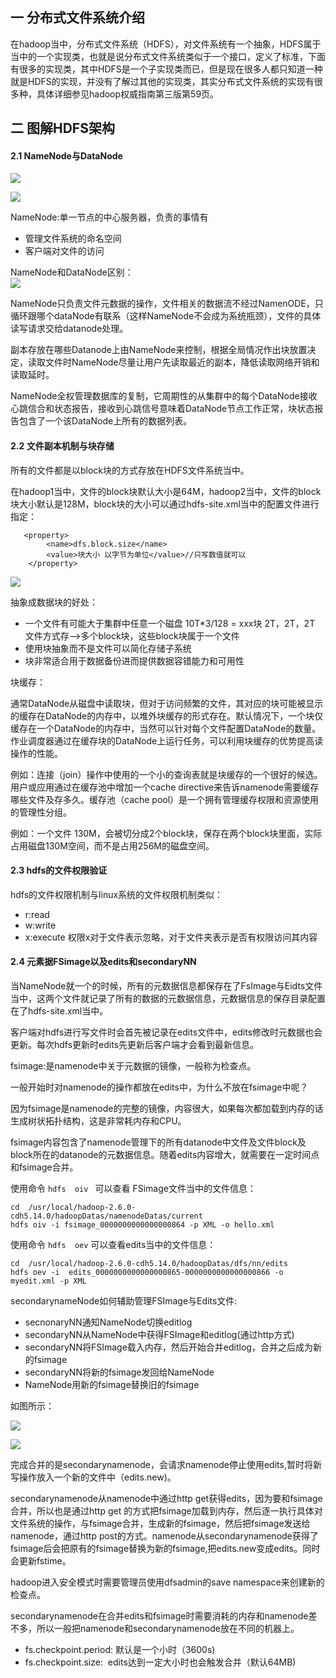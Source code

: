 ## 一 分布式文件系统介绍

在hadoop当中，分布式文件系统（HDFS），对文件系统有一个抽象，HDFS属于当中的一个实现类，也就是说分布式文件系统类似于一个接口，定义了标准，下面有很多的实现类，其中HDFS是一个子实现类而已，但是现在很多人都只知道一种就是HDFS的实现，并没有了解过其他的实现类，其实分布式文件系统的实现有很多种，具体详细参见hadoop权威指南第三版第59页。  

## 二 图解HDFS架构

#### 2.1 NameNode与DataNode

![](../images/bigdata/hdfs-02.png)    

![](../images/bigdata/hdfs-03.png)

NameNode:单一节点的中心服务器，负责的事情有
- 管理文件系统的命名空间
- 客户端对文件的访问

NameNode和DataNode区别：  
![](../images/bigdata/hdfs-04.png)


NameNode只负责文件元数据的操作，文件相关的数据流不经过NamenODE，只循环跟哪个dataNode有联系（这样NameNode不会成为系统瓶颈），文件的具体读写请求交给datanode处理。  

副本存放在哪些Datanode上由NameNode来控制，根据全局情况作出块放置决定，读取文件时NameNode尽量让用户先读取最近的副本，降低读取网络开销和读取延时。  

NameNode全权管理数据库的复制，它周期性的从集群中的每个DataNode接收心跳信合和状态报告，接收到心跳信号意味着DataNode节点工作正常，块状态报告包含了一个该DataNode上所有的数据列表。  

#### 2.2 文件副本机制与块存储

所有的文件都是以block块的方式存放在HDFS文件系统当中。   

在hadoop1当中，文件的block块默认大小是64M，hadoop2当中，文件的block块大小默认是128M，block块的大小可以通过hdfs-site.xml当中的配置文件进行指定：
```
   <property>
        <name>dfs.block.size</name>
        <value>块大小 以字节为单位</value>//只写数值就可以
    </property>
```

![](../images/bigdata/hdfs-05.png)  

抽象成数据块的好处：  
- 一个文件有可能大于集群中任意一个磁盘 10T*3/128 = xxx块 2T，2T，2T 文件方式存—–>多个block块，这些block块属于一个文件
- 使用块抽象而不是文件可以简化存储子系统
- 块非常适合用于数据备份进而提供数据容错能力和可用性

块缓存：  

通常DataNode从磁盘中读取块，但对于访问频繁的文件，其对应的块可能被显示的缓存在DataNode的内存中，以堆外块缓存的形式存在。默认情况下，一个块仅缓存在一个DataNode的内存中，当然可以针对每个文件配置DataNode的数量。作业调度器通过在缓存块的DataNode上运行任务，可以利用块缓存的优势提高读操作的性能。  

例如：连接（join）操作中使用的一个小的查询表就是块缓存的一个很好的候选。用户或应用通过在缓存池中增加一个cache directive来告诉namenode需要缓存哪些文件及存多久。缓存池（cache pool）是一个拥有管理缓存权限和资源使用的管理性分组。  

例如：一个文件 130M，会被切分成2个block块，保存在两个block块里面，实际占用磁盘130M空间，而不是占用256M的磁盘空间。  

#### 2.3 hdfs的文件权限验证

hdfs的文件权限机制与linux系统的文件权限机制类似：
- r:read   
- w:write  
- x:execute  权限x对于文件表示忽略，对于文件夹表示是否有权限访问其内容

#### 2.4 元素据FSimage以及edits和secondaryNN

当NameNode就一个的时候，所有的元数据信息都保存在了FsImage与Eidts文件当中，这两个文件就记录了所有的数据的元数据信息，元数据信息的保存目录配置在了hdfs-site.xml当中。  

客户端对hdfs进行写文件时会首先被记录在edits文件中，edits修改时元数据也会更新。每次hdfs更新时edits先更新后客户端才会看到最新信息。  

fsimage:是namenode中关于元数据的镜像，一般称为检查点。  

一般开始时对namenode的操作都放在edits中，为什么不放在fsimage中呢？  

因为fsimage是namenode的完整的镜像，内容很大，如果每次都加载到内存的话生成树状拓扑结构，这是非常耗内存和CPU。  

fsimage内容包含了namenode管理下的所有datanode中文件及文件block及block所在的datanode的元数据信息。随着edits内容增大，就需要在一定时间点和fsimage合并。  

使用命令 `hdfs  oiv ` 可以查看 FSimage文件当中的文件信息：
```
cd  /usr/local/hadoop-2.6.0-cdh5.14.0/hadoopDatas/namenodeDatas/current
hdfs oiv -i fsimage_0000000000000000864 -p XML -o hello.xml
```

使用命令 ` hdfs  oev ` 可以查看edits当中的文件信息：
```
cd  /usr/local/hadoop-2.6.0-cdh5.14.0/hadoopDatas/dfs/nn/edits
hdfs oev -i  edits_0000000000000000865-0000000000000000866 -o myedit.xml -p XML
```

secondarynameNode如何辅助管理FSImage与Edits文件:
- secnonaryNN通知NameNode切换editlog
- secondaryNN从NameNode中获得FSImage和editlog(通过http方式)
- secondaryNN将FSImage载入内存，然后开始合并editlog，合并之后成为新的fsimage
- secondaryNN将新的fsimage发回给NameNode
- NameNode用新的fsimage替换旧的fsimage

如图所示：  

![](/../images/bigdata/hdfs-06.png)  

![](/../images/bigdata/hdfs-07.png)  

完成合并的是secondarynamenode，会请求namenode停止使用edits,暂时将新写操作放入一个新的文件中（edits.new)。  

secondarynamenode从namenode中通过http get获得edits，因为要和fsimage合并，所以也是通过http get 的方式把fsimage加载到内存，然后逐一执行具体对文件系统的操作，与fsimage合并，生成新的fsimage，然后把fsimage发送给namenode，通过http post的方式。namenode从secondarynamenode获得了fsimage后会把原有的fsimage替换为新的fsimage,把edits.new变成edits。同时会更新fstime。  

hadoop进入安全模式时需要管理员使用dfsadmin的save namespace来创建新的检查点。  

secondarynamenode在合并edits和fsimage时需要消耗的内存和namenode差不多，所以一般把namenode和secondarynamenode放在不同的机器上。  

- fs.checkpoint.period: 默认是一个小时（3600s)
- fs.checkpoint.size:  edits达到一定大小时也会触发合并（默认64MB)

